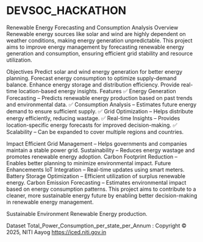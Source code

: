 # DEVSOC_HACKATHON

Renewable Energy Forecasting and Consumption Analysis
Overview
Renewable energy sources like solar and wind are highly dependent on weather conditions, making energy generation unpredictable. This project aims to improve energy management by forecasting renewable energy generation and consumption, ensuring efficient grid stability and resource utilization.

Objectives
Predict solar and wind energy generation for better energy planning.
Forecast energy consumption to optimize supply-demand balance.
Enhance energy storage and distribution efficiency.
Provide real-time location-based energy insights.
Features
✅ Energy Generation Forecasting – Predicts renewable energy production based on past trends and environmental data.
✅ Consumption Analysis – Estimates future energy demand to ensure sufficient supply.
✅ Grid Optimization – Helps distribute energy efficiently, reducing wastage.
✅ Real-time Insights – Provides location-specific energy forecasts for improved decision-making.
✅ Scalability – Can be expanded to cover multiple regions and countries.

Impact
Efficient Grid Management – Helps governments and companies maintain a stable power grid.
Sustainability – Reduces energy wastage and promotes renewable energy adoption.
Carbon Footprint Reduction – Enables better planning to minimize environmental impact.
Future Enhancements
IoT Integration – Real-time updates using smart meters.
Battery Storage Optimization – Efficient utilization of surplus renewable energy.
Carbon Emission Forecasting – Estimates environmental impact based on energy consumption patterns.
This project aims to contribute to a cleaner, more sustainable energy future by enabling better decision-making in renewable energy management.



Sustainable Environment Renewable Energy production.

Dataset Total_Power_Consumption_per_state_per_Annum : Copyright © 2025, NITI Aayog
https://iced.niti.gov.in
